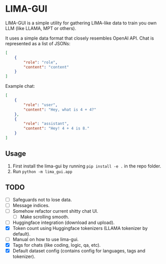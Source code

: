 # LIMA-GUI

LIMA-GUI is a simple utility for gathering LIMA-like data to train you own LLM (like LLAMA, MPT or others).

It uses a simple data format that closely resembles OpenAI API. Chat is represented as a list of JSONs:
```json
[
    {
        "role": "role",
        "content": "content"
    }
]
```

Example chat:
```json
[
    {
        "role": "user",
        "content": "Hey, what is 4 + 4?"
    },
    {
        "role": "assistant",
        "content": "Hey! 4 + 4 is 8."
    }
]
```

## Usage

1. First install the lima-gui by running `pip install -e .` in the repo folder.
2. Run `python -m lima_gui.app`

## TODO

- [ ] Safeguards not to lose data.
- [ ] Message indices.
- [ ] Somehow refactor current shitty chat UI.
    - [ ] Make scrolling smooth.
- [ ] Huggingface integration (download and upload).
- [x] Token count using Huggingface tokenizers (LLAMA tokenizer by default).
- [ ] Manual on how to use lima-gui.
- [x] Tags for chats (like coding, logic, qa, etc).
- [x] Default dataset config (contains config for languages, tags and tokenizer).